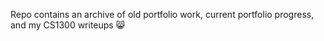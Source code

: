 Repo contains an archive of old portfolio work, current portfolio progress, and my CS1300 writeups 😸
